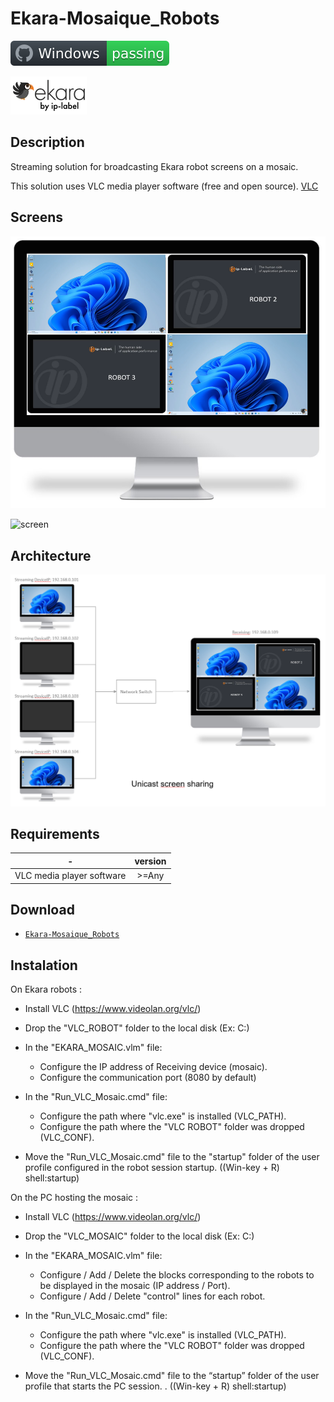 # Ekara-Mosaique_Robots

![Windows](screenshot/badge.svg)

<img src="screenshot/cropped-ekara_by_ip-label_full_2.webp"> 

## Description
Streaming solution for broadcasting Ekara robot screens on a mosaic.

This solution uses VLC media player software (free and open source). [VLC](https://www.videolan.org/vlc/)

## Screens

![screen](screenshot/Screen.png)

![screen](screenshot/MOSAIQUE-Exemple.gif)

## Architecture
![screen](screenshot/Unicast_screen_sharing.png)

## Requirements

-|version
--|:--:
VLC media player software|>=Any

## Download

[github-download]: https://github.com/MrGuyTwo/Ekara-Mosaique_Robots/tree/main/releases
 - [`Ekara-Mosaique_Robots`][github-download]

## Instalation

On Ekara robots :
- Install VLC (https://www.videolan.org/vlc/)
- Drop the "VLC_ROBOT" folder to the local disk (Ex: C:\)
- In the "EKARA_MOSAIC.vlm" file: 
    - Configure the IP address of Receiving device (mosaic).
    - Configure the communication port (8080 by default)

- In the "Run_VLC_Mosaic.cmd" file: 
    - Configure the path where "vlc.exe" is installed (VLC_PATH). 
    - Configure the path where the "VLC ROBOT" folder was dropped (VLC_CONF).

- Move the "Run_VLC_Mosaic.cmd" file to the "startup" folder of the user profile configured in the robot session startup. ((Win-key + R) shell:startup) 


On the PC hosting the mosaic :
- Install VLC (https://www.videolan.org/vlc/)
- Drop the "VLC_MOSAIC" folder to the local disk (Ex: C:\)
- In the "EKARA_MOSAIC.vlm" file:
    - Configure / Add / Delete the blocks corresponding to the robots to be displayed in the mosaic (IP address / Port).
    - Configure / Add / Delete "control" lines for each robot.

- In the "Run_VLC_Mosaic.cmd" file: 
    - Configure the path where "vlc.exe" is installed (VLC_PATH). 
    - Configure the path where the "VLC ROBOT" folder was dropped (VLC_CONF).

- Move the "Run_VLC_Mosaic.cmd" file to the “startup” folder of the user profile that starts the PC session. . ((Win-key + R) shell:startup)

